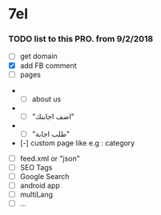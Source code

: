 # 7el
### TODO list to this PRO. from 9/2/2018

- [ ] get domain
- [x] add FB comment
- [ ] pages
- - [ ] about us
- - [ ] "اضف اجابتك"
- - [ ] "طلب اجابة"
-  [-] custom page like e.g : category
- [ ] feed.xml or "json"
- [ ] SEO Tags
- [ ] Google Search
- [ ] android app 
- [ ] multiLang
- [ ] ...
